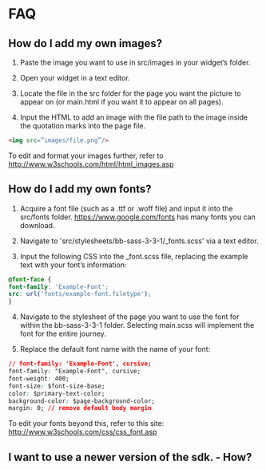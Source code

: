 # FAQ

## How do I add my own images?

1. Paste the image you want to use in src/images in your widget’s folder.

2. Open your widget in a text editor.

3. Locate the file in the src folder for the page you want the picture to appear on (or main.html if you want it to appear on all pages).

4. Input the HTML to add an image with the file path to the image inside the quotation marks into the page file.

  ```html
<img src=”images/file.png”/> 
```

To edit and format your images further, refer to http://www.w3schools.com/html/html_images.asp

## How do I add my own fonts?

1. Acquire a font file (such as a .ttf or .woff file) and input it into the src/fonts folder. https://www.google.com/fonts has many fonts you can download.

2. Navigate to 'src/stylesheets/bb-sass-3-3-1/_fonts.scss' via a text editor.

3. Input the following CSS into the _font.scss file, replacing the example text with your font’s information:
  ```css
@font-face {
font-family: 'Example-Font';
src: url('fonts/example-font.filetype');
}
``` 

4. Navigate to the stylesheet of the page you want to use the font for within the bb-sass-3-3-1 folder. Selecting main.scss will implement the font for the entire journey.

5. Replace the default font name with the name of your font:

  ```css
// font-family: 'Example-Font', cursive;
font-family: "Example-Font", cursive;
font-weight: 400;
font-size: $font-size-base;
color: $primary-text-color;
background-color: $page-background-color;
margin: 0; // remove default body margin
```

To edit your fonts beyond this, refer to this site: http://www.w3schools.com/css/css_font.asp 

##  I want to use a newer version of the sdk. - How?
